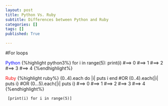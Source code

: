 ```yaml
---
layout: post
title: Python Vs. Ruby
subtitle: Differences between Python and Ruby
categories: []
tags: []
published: True

---
```


#For loops

<font color="blue">Python</font>
{%highlight python3%}
for i in range(5):
 print(i)
#==> 0
#==> 1
#==> 2
#==> 3
#==> 4
{%endhighlight%}

<font color="red">Ruby</font>
{%highlight ruby%}
(0..4).each do |i| puts i end
#OR
(0..4).each{|i| puts i}
#OR
(0...5).each{|i| puts i}
#==> 0
#==> 1
#==> 2
#==> 3
#==> 4
{%endhighlight%}

```
 [print(i) for i in range(5)]
```